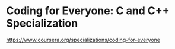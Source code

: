 # Coding for Everyone: C and C++ Specialization
https://www.coursera.org/specializations/coding-for-everyone
